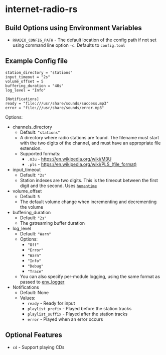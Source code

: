 # internet-radio-rs

## Build Options using Environment Variables

+ `RRADIO_CONFIG_PATH` - The default location of the config path if not set using command line option `-c`. Defaults to `config.toml`

## Example Config file
    station_directory = "stations"
    input_timeout = "2s"
    volume_offset = 5
    buffering_duration = "40s"
    log_level = "Info"

    [Notifications]
    ready = "file:///usr/share/sounds/success.mp3"
    error = "file:///usr/share/sounds/error.mp3"


Options:
+ channels_directory
  + Default: `"stations"`
  + A directory where radio stations are found. The filename must start with the two digits of the channel, and must have an appropriate file extension.
  + Supported formats:
    + `.m3u` - https://en.wikipedia.org/wiki/M3U
    + `.pls` - https://en.wikipedia.org/wiki/PLS_(file_format)
+ input_timeout
  + Default: `"2s"`
  + Station indexes are two digits. This is the timeout between the first digit and the second. Uses [`humantime`](https://docs.rs/humantime/2.0.1/humantime/)
+ volume_offset
  + Default: `5`
  + The default volume change when incrementing and decrementing the volume
+ buffering_duration
  + Default: `"2s"`
  + The gstreaming buffer duration
+ log_level
  + Default: `"Warn"`
  + Options:
    + `"Off"`
    + `"Error"`
    + `"Warn"`
    + `"Info"`
    + `"Debug"`
    + `"Trace"`
  + You can also specify per-module logging, using the same format as passed to [env_logger](https://docs.rs/env_logger/*/env_logger/)
+ Notifications
  + Default: None
  + Values:
    + `ready` - Ready for input
    + `playlist_prefix` - Played before the station tracks
    + `playlist_suffix` - Played after the station tracks
    + `error` - Played when an error occurs

## Optional Features

+ `cd` - Support playing CDs
